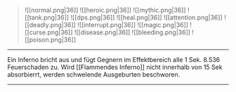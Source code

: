 > ![[normal.png|36]] ![[heroic.png|36]] ![[mythic.png|36]]
> ![[tank.png|36]] ![[dps.png|36]] ![[heal.png|36]]
> ![[attention.png|36]] ![[deadly.png|36]] ![[interrupt.png|36]]
> ![[magic.png|36]] ![[curse.png|36]] ![[disease.png|36]] ![[bleeding.png|36]] ![[poison.png|36]] 

***
Ein Inferno bricht aus und fügt Gegnern im Effektbereich alle 1 Sek. 8.536 Feuerschaden zu. Wird [[Flammendes Inferno]] nicht innerhalb von 15 Sek absorbierrt, werden schwelende Ausgeburten beschworen.

***